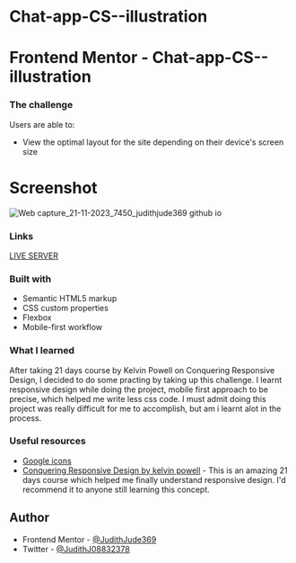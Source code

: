 # Chat-app-CS--illustration
# Frontend Mentor - Chat-app-CS--illustration

### The challenge
Users are able to:
- View the optimal layout for the site depending on their device's screen size
  
# Screenshot
![Web capture_21-11-2023_7450_judithjude369 github io](https://github.com/JudithJude369/Chat-app-CS--illustration/assets/113371056/d22ff3f7-705e-47dd-b0c9-353fe58909de)

### Links
[LIVE SERVER](https://judithjude369.github.io/Chat-app-CS--illustration/)

### Built with
- Semantic HTML5 markup
- CSS custom properties
- Flexbox
- Mobile-first workflow
### What I learned
After taking 21 days course by Kelvin Powell on Conquering Responsive Design, I decided to do some practing by taking up this challenge. I learnt responsive design while doing the project, mobile first approach to be precise, which helped me write less css code. I must admit doing this project was really difficult for me to accomplish, but am i learnt alot in the process.
### Useful resources
- [Google icons](https://fonts.google.com/icons) 
- [Conquering Responsive Design by kelvin powell](https://courses.kevinpowell.co/view/courses/conquering-responsive-layouts) - This is an amazing  21 days course which helped me finally understand responsive design. I'd recommend it to anyone still learning this concept.
  
## Author
- Frontend Mentor - [@JudithJude369](https://www.frontendmentor.io/profile/JudithJude369)
- Twitter - [@JudithJ08832378](https://twitter.com/JudithJ08832378)
